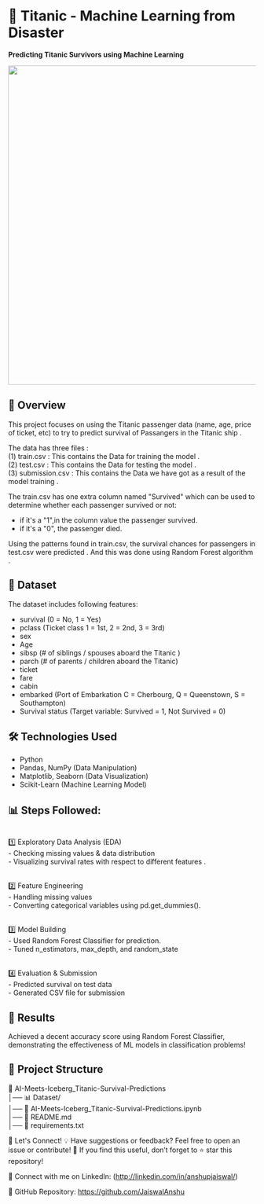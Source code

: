 # 🚢 Titanic - Machine Learning from Disaster
**Predicting Titanic Survivors using Machine Learning**

<img src="https://github.com/user-attachments/assets/7e21ba16-54ac-408f-92ec-9c5679e325eb" width="1000" height="650"/>

## 📌 Overview
This project focuses on using the Titanic passenger data (name, age, price of ticket, etc) to try to predict survival of Passangers in the Titanic ship .

The data has three files :<br>
(1) train.csv : This contains the Data for training the model .<br>
(2) test.csv : This contains the Data for testing the model . <br>
(3) submission.csv : This contains the Data we have got as a result of the model training . 

The train.csv has one extra column named "Survived" which can be used to determine whether each passenger survived or not:

- if it's a "1",in the column value the passenger survived.
- if it's a "0", the passenger died.

Using the patterns found in train.csv, the survival chances for passengers in test.csv were predicted . And this was done using Random Forest algorithm .

## 📂 Dataset
The dataset includes following features:

- survival	(0 = No, 1 = Yes)
- pclass	(Ticket class	1 = 1st, 2 = 2nd, 3 = 3rd)
- sex	
- Age	
- sibsp	   (# of siblings / spouses aboard the Titanic	)
- parch	   (# of parents / children aboard the Titanic)
- ticket	
- fare	
- cabin
- embarked	(Port of Embarkation	C = Cherbourg, Q = Queenstown, S = Southampton)
- Survival status (Target variable: Survived = 1, Not Survived = 0)


## 🛠️ Technologies Used
- Python
- Pandas, NumPy (Data Manipulation)
- Matplotlib, Seaborn (Data Visualization)
- Scikit-Learn (Machine Learning Model)

## 📊 Steps Followed:

<br>1️⃣ Exploratory Data Analysis (EDA)
<br>- Checking missing values & data distribution
<br>- Visualizing survival rates with respect to different features .

<br>2️⃣ Feature Engineering
<br>- Handling missing values
<br>- Converting categorical variables using pd.get_dummies().

<br>3️⃣ Model Building
<br>- Used Random Forest Classifier for prediction.
<br>- Tuned n_estimators, max_depth, and random_state

<br>4️⃣ Evaluation & Submission
<br>- Predicted survival on test data
<br>- Generated CSV file  for submission

## 📌 Results
Achieved a decent accuracy score using Random Forest Classifier, demonstrating the effectiveness of ML models in classification problems!

## 📂 Project Structure
📂 AI-Meets-Iceberg_Titanic-Survival-Predictions  
│── 📊 Dataset/  
│── 📜 AI-Meets-Iceberg_Titanic-Survival-Predictions.ipynb  
│── 📜 README.md  
│── 📜 requirements.txt  

🤝 Let's Connect!
💡 Have suggestions or feedback? Feel free to open an issue or contribute!
🚀 If you find this useful, don’t forget to ⭐ star this repository!

📢 Connect with me on LinkedIn: (http://linkedin.com/in/anshupjaiswal/)

🔗 GitHub Repository: https://github.com/JaiswalAnshu
